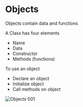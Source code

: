 
# Objects
Objects contain data and functions


A Class has four elements
* Name
* Data
* Constructor
* Methods (functions)

To use an object
* Declare an object
* Initialize object
* Call methods on object


![Objects 001](https://github.com/user-attachments/assets/6dd1d359-309a-41e5-9cb8-d0a3b3de6c14)
